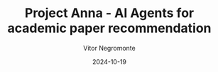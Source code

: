 ---
title: "Project Anna - AI Agents for academic paper recommendation"
date: 2024-10-19
lastmod: 2024-10-19
tags: ["Python", "Agents", "LLMs", "RAG", "HuggingFace", "LangChain"]
author: ["Vitor Negromonte"]
description: "Using AI Agents for reviewing and recommendation of papers."
summary: "Multi Agent-based approach for Recommendation System."
cover:
  image: "projectA.png"
---
